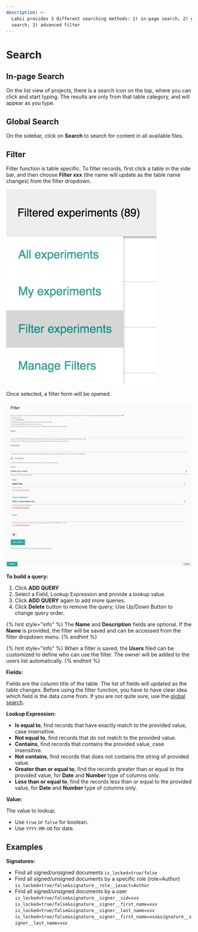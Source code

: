 ```yaml
---
description: >-
  Labii provides 3 different searching methods: 1) in-page search; 2) global
  search; 3) advanced filter
---
```


# Search

## In-page Search

On the list view of projects, there is a search icon on the top, where you can click and start typing. The results are only from that table category, and will appear as you type. 

## Global Search

On the sidebar, click on **Search** to search for content in all available files. 

## Filter

Filter function is table specific. To filter records, first click a table in the side bar, and then choose **Filter xxx** \(the name will update as the table name changes\) from the filter dropdown. 

![Filter Menu](../.gitbook/assets/filter-menu.png)

Once selected, a filter form will be opened. 

![Filter Form](../.gitbook/assets/filter-form.png)

**To build a query:**

1. Click **ADD QUERY**
2. Select a Field, Lookup Expression and provide a lookup value.
3. Click **ADD QUERY** again to add more queries.
4. Click **Delete** button to remove the query; Use Up/Down Button to change query order.

{% hint style="info" %}
The **Name** and **Description** fields are optional. If the **Name** is provided, the filter will be saved and can be accessed from the filter dropdown menu.
{% endhint %}

{% hint style="info" %}
When a filter is saved, the **Users** filed can be customized to define who can use the filter. The owner will be added to the users list automatically. 
{% endhint %}

**Fields:**

Fields are the column title of the table. The list of fields will updated as the table changes. Before using the filter function, you have to have clear idea which field is the data come from. If you are not quite sure, use the [global search](search.md#global-search). 

**Lookup Expression:**

* **Is equal to**, find records that have exactly match to the provided value, case insensitive.
* **Not equal to**, find records that do not match to the provided value.
* **Contains**, find records that contains the provided value, case insensitive.
* **Not contains**, find records that does not contains the string of provided value.
* **Greater than or equal to**, find the records greater than or equal to the provided value, for **Date** and **Number** type of columns only.
* **Less than or equal to**, find the records less than or equal to the provided value, for **Date** and **Number** type of columns only.

**Value:**

The value to lookup.

* Use `true` or `false` for boolean. 
* Use `YYYY-MM-DD` for date.

## Examples

**Signatures:**

* Find all signed/unsigned documents `is_locked=true/false`
* Find all signed/unsigned documents by a specific role \(role=Author\) `is_locked=true/false&signature__role__iexact=Author`
* Find all signed/unsigned documents by a user `is_locked=true/false&signature__signer__sid=xxx is_locked=true/false&signature__signer__first_name=xxx is_locked=true/false&signature__signer__last_name=xxx is_locked=true/false&signature__signer__first_name=xxx&signature__signer__last_name=xxx`

